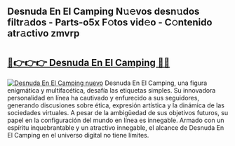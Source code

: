 ## Desnuda En El Camping N𝚞𝚎vos desn𝚞dos filtr𝚊dos - Parts-o5x F𝚘tos vid𝚎o - C𝚘ntenido atr𝚊ctivo zmvrp

# <h2><a href="http://mb8xr6.tromn.icu/?c=Desnuda+En+El+Camping">🔗👉👉👉 Desnuda En El Camping 🔗🔗</a></h2>

[![Desnuda En El Camping nuevo](https://i.imgur.com/pEAQMta.gif)](http://mb8xr6.tromn.icu/?c=Desnuda+En+El+Camping)
Desnuda En El Camping, una figura enigmática y multifacética, desafía las etiquetas simples. Su innovadora personalidad en línea ha cautivado y enfurecido a sus seguidores, generando discusiones sobre ética, expresión artística y la dinámica de las sociedades virtuales. A pesar de la ambigüedad de sus objetivos futuros, su papel en la configuración del mundo en línea es innegable. Armado con un espíritu inquebrantable y un atractivo innegable, el alcance de Desnuda En El Camping en el universo digital no tiene límites.
